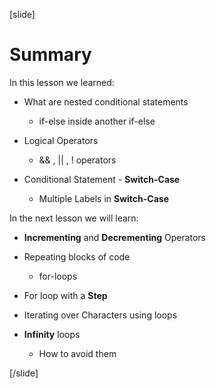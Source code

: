 [slide]
# Summary

In this lesson we learned: 

- What are nested conditional statements

  * if-else inside another if-else

- Logical Operators  

  * && , || , ! operators 

- Conditional Statement - **Switch-Case**

  * Multiple Labels in **Switch-Case**

In the next lesson we will learn:

- **Incrementing** and **Decrementing** Operators

- Repeating blocks of code

  * for-loops

- For loop with a **Step**

- Iterating over Characters using loops

- **Infinity** loops

  * How to avoid them


[/slide]